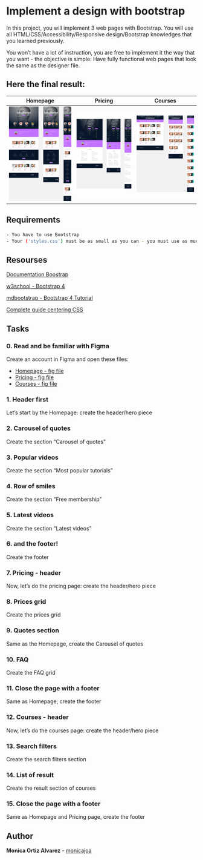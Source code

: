 # Implement a design with bootstrap

In this project, you will implement 3 web pages with Bootstrap. You will use all HTML/CSS/Accessibility/Responsive design/Bootstrap knowledges that you learned previously.

You won’t have a lot of instruction, you are free to implement it the way that you want - the objective is simple: Have fully functional web pages that look the same as the designer file.

## Here the final result:

| Homepage | Pricing | Courses |
| ------------ | ------------- | ------------- |
|<img width="480" alt="figma-img" src="https://github.com/monicajoa/holberton-smiling-school/blob/master/homepage-figma.png?raw=true"> | <img width="480" alt="figma-img" src="https://github.com/monicajoa/holberton-smiling-school/blob/master/pricing-figma.png?raw=true"> | <img width="480" alt="figma-img" src="https://github.com/monicajoa/holberton-smiling-school/blob/master/courses-figma.png?raw=true"> | 

## Requirements

```bash
- You have to use Bootstrap
- Your ('styles.css') must be as small as you can - you must use as much as you can Bootstrap classes

```

## Resourses

[Documentation Boostrap](https://getbootstrap.com/docs/4.6/getting-started/introduction/)

[w3school - Bootstrap 4](https://www.w3schools.com/bootstrap4/)

[mdbootstrap - Bootstrap 4 Tutorial](https://mdbootstrap.com/education/bootstrap/)

[Complete guide centering CSS](https://css-tricks.com/centering-css-complete-guide/)

## Tasks

### 0. Read and be familiar with Figma

Create an account in Figma and open these files:

- [Homepage - fig file](https://www.figma.com/file/QYQqMYbdpAHL5xTclwJKSI/Homepage?node-id=0%3A1)
- [Pricing - fig file](https://www.figma.com/file/KLAI53jdYpfFNEy0O79ymB/Pricing?node-id=0%3A1)
- [Courses - fig file](https://www.figma.com/file/ivg3abH1HLmMayBgjGg1Qf/Courses?node-id=0%3A1)

### 1. Header first

Let’s start by the Homepage: create the header/hero piece

### 2. Carousel of quotes

Create the section “Carousel of quotes”

### 3. Popular videos

Create the section “Most popular tutorials”

### 4. Row of smiles

Create the section “Free membership”

### 5. Latest videos

Create the section “Latest videos”

### 6. and the footer!

Create the footer

### 7. Pricing - header

Now, let’s do the pricing page: create the header/hero piece

### 8. Prices grid

Create the prices grid

### 9. Quotes section

Same as the Homepage, create the Carousel of quotes

### 10. FAQ

Create the FAQ grid

### 11. Close the page with a footer

Same as Homepage, create the footer

### 12. Courses - header

Now, let’s do the courses page: create the header/hero piece

### 13. Search filters

Create the search filters section

### 14. List of result

Create the result section of courses

### 15. Close the page with a footer

Same as Homepage and Pricing page, create the footer

## Author

**Monica Ortiz Alvarez** - [monicajoa](https://github.com/monicajoa)
